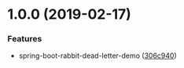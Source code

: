 # 1.0.0 (2019-02-17)


### Features

* spring-boot-rabbit-dead-letter-demo ([306c940](https://github.com/e-sen/lab/commit/306c940))



